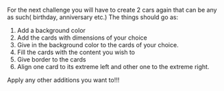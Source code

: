 For the next challenge you will have to create 2 cars again that can be any as such( birthday, anniversary etc.) The things should go as:

1. Add a background color
2. Add the cards with dimensions of your choice
3. Give in the background color to the cards of your choice.
4. Fill the cards with the content you wish to
5. Give border to the cards
6. Align one card to its extreme left and other one to the extreme right.

Apply any other additions you want to!!!
